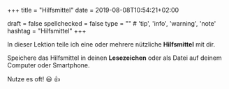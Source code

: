 +++
title = "Hilfsmittel"
date =  2019-08-08T10:54:21+02:00

draft = false
spellchecked = false
type = "" # 'tip', 'info', 'warning', 'note'
hashtag = "Hilfsmittel"
+++

In dieser Lektion teile ich eine oder mehrere nützliche **Hilfsmittel** mit dir.

Speichere das Hilfsmittel in deinen **Lesezeichen** oder als Datei auf deinem Computer oder Smartphone.

Nutze es oft! :smiley: :thumbsup: